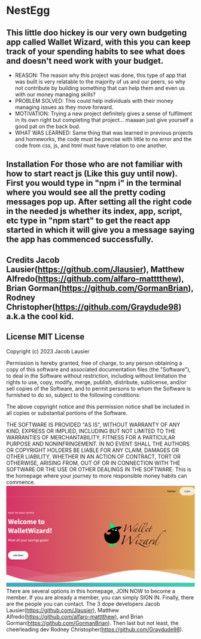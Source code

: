 # NestEgg
## This little doo hickey is our very own budgeting app called Wallet Wizard, with this you can keep track of your spending habits to see what does and doesn't need work with your budget.
- REASON: The reason why this project was done, this type of app that was built is very relatable to the majority of us and our peers, so why not contribute by building something that can help them and even us with our money managing skills?
- PROBLEM SOLVED: This could help individuals with their money managing issues as they move forward.
- MOTIVATION: Trying a new project definitely gives a sense of fulfilment in its own right but completing that project... maaaan just give yourself a good pat on the back bud.
- WHAT WAS LEARNED: Same thing that was learned in previous projects and homeworks, the code must be precise with little to no error and the code from css, js, and html must have relation to one another.
## Installation For those who are not familiar with how to start react js (Like this guy until now). First you would type in "npm i" in the terminal where you would see all the pretty coding messages pop up. After setting all the right code in the needed js whether its index, app, script, etc type in "npm start" to get the react app started in which it will give you a message saying the app has commenced successfully.
## Credits  Jacob Lausier(https://github.com/Jlausier), Matthew Alfredo(https://github.com/alfaro-matttthew), Brian Gorman(https://github.com/GormanBrian), Rodney Christopher(https://github.com/Graydude98) a.k.a the cool kid.
## License MIT License

Copyright (c) 2023 Jacob Lausier

Permission is hereby granted, free of charge, to any person obtaining a copy
of this software and associated documentation files (the "Software"), to deal
in the Software without restriction, including without limitation the rights
to use, copy, modify, merge, publish, distribute, sublicense, and/or sell
copies of the Software, and to permit persons to whom the Software is
furnished to do so, subject to the following conditions:

The above copyright notice and this permission notice shall be included in all
copies or substantial portions of the Software.

THE SOFTWARE IS PROVIDED "AS IS", WITHOUT WARRANTY OF ANY KIND, EXPRESS OR
IMPLIED, INCLUDING BUT NOT LIMITED TO THE WARRANTIES OF MERCHANTABILITY,
FITNESS FOR A PARTICULAR PURPOSE AND NONINFRINGEMENT. IN NO EVENT SHALL THE
AUTHORS OR COPYRIGHT HOLDERS BE LIABLE FOR ANY CLAIM, DAMAGES OR OTHER
LIABILITY, WHETHER IN AN ACTION OF CONTRACT, TORT OR OTHERWISE, ARISING FROM,
OUT OF OR IN CONNECTION WITH THE SOFTWARE OR THE USE OR OTHER DEALINGS IN THE
SOFTWARE.
This is the homepage where your journey to more responsible money habits can commence. ![Alt text](<public/images/Wallet Wizard Homepage.png>) There are several options in this homepage, JOIN NOW to become a member. If you are already a member, you can simply SIGN IN. Finally, there are the people you can contact. The 3 dope developers Jacob Lausier(https://github.com/Jlausier), Matthew Alfredo(https://github.com/alfaro-matttthew), and Brian Gorman(https://github.com/GormanBrian). Then last but not least, the cheerleading dev Rodney Christopher(https://github.com/Graydude98).


